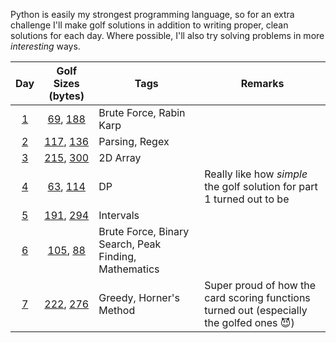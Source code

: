 Python is easily my strongest programming language, so for an extra challenge I'll make golf solutions in addition to writing proper, clean solutions for each day. Where possible, I'll also try solving problems in more *interesting* ways.

|      Day      |                      Golf Sizes (bytes)                      | Tags                                                  | Remarks                                                                                  |
|:-------------:|:------------------------------------------------------------:|-------------------------------------------------------|------------------------------------------------------------------------------------------|
| [1](Day%2001) | [69](Day%2001/golf_part1.py), [188](Day%2001/golf_part2.py)  | Brute Force, Rabin Karp                               |                                                                                          |
| [2](Day%2002) | [117](Day%2002/golf_part1.py), [136](Day%2002/golf_part2.py) | Parsing, Regex                                        |                                                                                          |
| [3](Day%2003) | [215](Day%2003/golf_part1.py), [300](Day%2003/golf_part2.py) | 2D Array                                              |                                                                                          |
| [4](Day%2004) | [63](Day%2004/golf_part1.py), [114](Day%2004/golf_part2.py)  | DP                                                    | Really like how *simple* the golf solution for part 1 turned out to be                   |
| [5](Day%2005) | [191](Day%2005/golf_part1.py), [294](Day%2005/golf_part2.py) | Intervals                                             |                                                                                          |
| [6](Day%2006) | [105](Day%2006/golf_part1.py), [88](Day%2006/golf_part2.py)  | Brute Force, Binary Search, Peak Finding, Mathematics |                                                                                          |
| [7](Day%2007) | [222](Day%2007/golf_part1.py), [276](Day%2007/golf_part2.py) | Greedy, Horner's Method                               | Super proud of how the card scoring functions turned out (especially the golfed ones 😈) |

